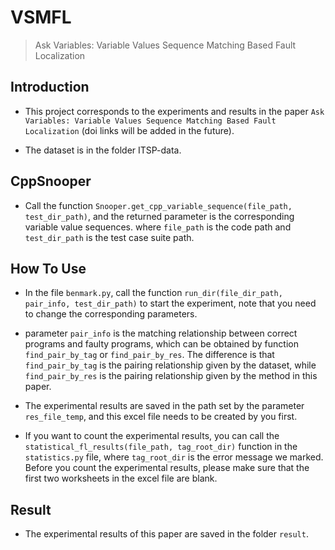 # VSMFL
> Ask Variables: Variable Values Sequence Matching Based Fault Localization

## Introduction
* This project corresponds to the experiments and results in the paper `Ask Variables: Variable Values Sequence Matching Based Fault Localization` (doi links will be added in the future).

* The dataset is in the folder ITSP-data.

## CppSnooper

* Call the function `Snooper.get_cpp_variable_sequence(file_path, test_dir_path)`, and the returned parameter is the corresponding variable value sequences. where `file_path` is the code path and `test_dir_path` is the test case suite path.

## How To Use

* In the file `benmark.py`, call the function `run_dir(file_dir_path, pair_info, test_dir_path)` to start the experiment, note that you need to change the corresponding parameters. 

* parameter `pair_info` is the matching relationship between correct programs and faulty programs, which can be obtained by function `find_pair_by_tag` or `find_pair_by_res`. The difference is that `find_pair_by_tag` is the pairing relationship given by the dataset, while `find_pair_by_res` is the pairing relationship given by the method in this paper.

* The experimental results are saved in the path set by the parameter `res_file_temp`, and this excel file needs to be created by you first.

* If you want to count the experimental results, you can call the `statistical_fl_results(file_path, tag_root_dir)` function in the `statistics.py` file, where `tag_root_dir` is the error message we marked. Before you count the experimental results, please make sure that the first two worksheets in the excel file are blank.

## Result

* The experimental results of this paper are saved in the folder `result`.
